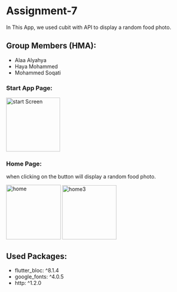 # Assignment-7
In This App, we used cubit with API to display a random food photo.


## Group Members (HMA):
  * Alaa Alyahya
  * Haya Mohammed
  * Mohammed Soqati
 
### Start App Page:

<img width="146" alt="start Screen" src="https://github.com/AlaaMYahya/Assignment-7/assets/129466098/023778f4-e694-4f23-9c10-1330caed972a">

### Home Page:
when clicking on the button will display a random food photo.

<img width="148" alt="home" src="https://github.com/AlaaMYahya/Assignment-7/assets/129466098/85821f5b-602d-4b4b-9f87-0641e1d0c255">


<img width="147" alt="home3" src="https://github.com/AlaaMYahya/Assignment-7/assets/129466098/1aa2512f-dd04-4d85-aca4-616df8f71092">


## Used Packages:

  * flutter_bloc: ^8.1.4
  * google_fonts: ^4.0.5
  * http: ^1.2.0


